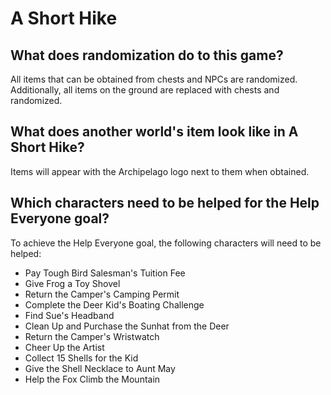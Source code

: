 # A Short Hike

## What does randomization do to this game?

All items that can be obtained from chests and NPCs are randomized.
Additionally, all items on the ground are replaced with chests and randomized.

## What does another world's item look like in A Short Hike?

Items will appear with the Archipelago logo next to them when obtained.

## Which characters need to be helped for the Help Everyone goal?

To achieve the Help Everyone goal, the following characters will need to be helped:
- Pay Tough Bird Salesman's Tuition Fee
- Give Frog a Toy Shovel
- Return the Camper's Camping Permit
- Complete the Deer Kid's Boating Challenge
- Find Sue's Headband
- Clean Up and Purchase the Sunhat from the Deer
- Return the Camper's Wristwatch
- Cheer Up the Artist
- Collect 15 Shells for the Kid
- Give the Shell Necklace to Aunt May
- Help the Fox Climb the Mountain